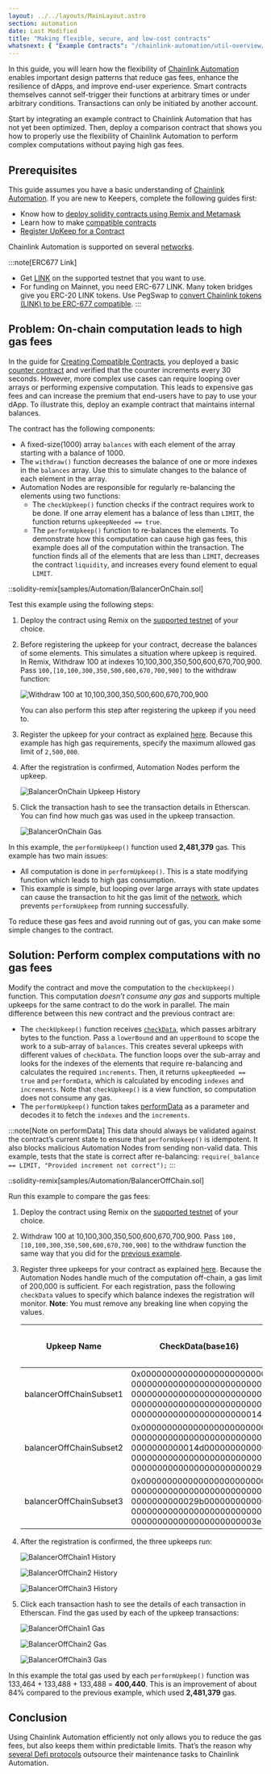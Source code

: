 ```yaml
---
layout: ../../layouts/MainLayout.astro
section: automation
date: Last Modified
title: "Making flexible, secure, and low-cost contracts"
whatsnext: { "Example Contracts": "/chainlink-automation/util-overview/", "FAQs": "/chainlink-automation/faqs/" }
---
```


In this guide, you will learn how the flexibility of [Chainlink Automation](https://chain.link/automation) enables important design patterns that reduce gas fees, enhance the resilience of dApps, and improve end-user experience. Smart contracts themselves cannot self-trigger their functions at arbitrary times or under arbitrary conditions. Transactions can only be initiated by another account.

Start by integrating an example contract to Chainlink Automation that has not yet been optimized. Then, deploy a comparison contract that shows you how to properly use the flexibility of Chainlink Automation to perform complex computations without paying high gas fees.

## Prerequisites

This guide assumes you have a basic understanding of [Chainlink Automation](https://chain.link/keepers). If you are new to Keepers, complete the following guides first:

- Know how to [deploy solidity contracts using Remix and Metamask](/getting-started/deploy-your-first-contract/)
- Learn how to make [compatible contracts](/chainlink-automation/compatible-contracts/)
- [Register UpKeep for a Contract](/chainlink-automation/register-upkeep/)

Chainlink Automation is supported on several [networks](/chainlink-automation/supported-networks).

:::note[ERC677 Link]

- Get [LINK](/resources/link-token-contracts/) on the supported testnet that you want to use.
- For funding on Mainnet, you need ERC-677 LINK. Many token bridges give you ERC-20 LINK tokens. Use PegSwap to [convert Chainlink tokens (LINK) to be ERC-677 compatible](https://pegswap.chain.link/).
  :::

## Problem: On-chain computation leads to high gas fees

In the guide for [Creating Compatible Contracts](/chainlink-automation/compatible-contracts/), you deployed a basic [counter contract](/chainlink-automation/compatible-contracts/#example-contract) and verified that the counter increments every 30 seconds. However, more complex use cases can require looping over arrays or performing expensive computation. This leads to expensive gas fees and can increase the premium that end-users have to pay to use your dApp. To illustrate this, deploy an example contract that maintains internal balances.

The contract has the following components:

- A fixed-size(1000) array `balances` with each element of the array starting with a balance of 1000.
- The `withdraw()` function decreases the balance of one or more indexes in the `balances` array. Use this to simulate changes to the balance of each element in the array.
- Automation Nodes are responsible for regularly re-balancing the elements using two functions:
  - The `checkUpkeep()` function checks if the contract requires work to be done. If one array element has a balance of less than `LIMIT`, the function returns `upkeepNeeded == true`.
  - The `performUpkeep()` function to re-balances the elements. To demonstrate how this computation can cause high gas fees, this example does all of the computation within the transaction. The function finds all of the elements that are less than `LIMIT`, decreases the contract `liquidity`, and increases every found element to equal `LIMIT`.

::solidity-remix[samples/Automation/BalancerOnChain.sol]

Test this example using the following steps:

1. Deploy the contract using Remix on the [supported testnet](/chainlink-automation/supported-networks) of your choice.

1. Before registering the upkeep for your contract, decrease the balances of some elements. This simulates a situation where upkeep is required. In Remix, Withdraw 100 at indexes 10,100,300,350,500,600,670,700,900. Pass `100,[10,100,300,350,500,600,670,700,900]` to the withdraw function:

   ![Withdraw 100 at 10,100,300,350,500,600,670,700,900](/images/contract-devs/automation/balancerOnChain-withdraw.png)

   You can also perform this step after registering the upkeep if you need to.

1. Register the upkeep for your contract as explained [here](/chainlink-automation/register-upkeep/). Because this example has high gas requirements, specify the maximum allowed gas limit of `2,500,000`.

1. After the registration is confirmed, Automation Nodes perform the upkeep.

   ![BalancerOnChain Upkeep History](/images/contract-devs/automation/balancerOnChain-history.png)

1. Click the transaction hash to see the transaction details in Etherscan. You can find how much gas was used in the upkeep transaction.

   ![BalancerOnChain Gas](/images/contract-devs/automation/balancerOnChain-gas.png)

In this example, the `performUpkeep()` function used **2,481,379** gas. This example has two main issues:

- All computation is done in `performUpkeep()`. This is a state modifying function which leads to high gas consumption.
- This example is simple, but looping over large arrays with state updates can cause the transaction to hit the gas limit of the [network](/chainlink-automation/supported-networks), which prevents `performUpkeep` from running successfully.

To reduce these gas fees and avoid running out of gas, you can make some simple changes to the contract.

## Solution: Perform complex computations with no gas fees

Modify the contract and move the computation to the `checkUpkeep()` function. This computation _doesn’t consume any gas_ and supports multiple upkeeps for the same contract to do the work in parallel. The main difference between this new contract and the previous contract are:

- The `checkUpkeep()` function receives [`checkData`](/chainlink-automation/compatible-contracts/#checkdata), which passes arbitrary bytes to the function. Pass a `lowerBound` and an `upperBound` to scope the work to a sub-array of `balances`. This creates several upkeeps with different values of `checkData`. The function loops over the sub-array and looks for the indexes of the elements that require re-balancing and calculates the required `increments`. Then, it returns `upkeepNeeded == true` and `performData`, which is calculated by encoding `indexes` and `increments`. Note that `checkUpkeep()` is a view function, so computation does not consume any gas.
- The `performUpkeep()` function takes [performData](/chainlink-automation/compatible-contracts/#performdata-1) as a parameter and decodes it to fetch the `indexes` and the `increments`.

:::note[Note on performData]
This data should always be validated against the contract’s current state to ensure that `performUpkeep()` is idempotent. It also blocks malicious Automation Nodes from sending non-valid data. This example, tests that the state is correct after re-balancing:
`require(_balance == LIMIT, "Provided increment not correct");`
:::

::solidity-remix[samples/Automation/BalancerOffChain.sol]

Run this example to compare the gas fees:

1. Deploy the contract using Remix on the [supported testnet](/chainlink-automation/supported-networks) of your choice.

1. Withdraw 100 at 10,100,300,350,500,600,670,700,900. Pass `100,[10,100,300,350,500,600,670,700,900]` to the withdraw function the same way that you did for the [previous example](#problem-on-chain-computation-leads-to-high-gas-fees).

1. Register three upkeeps for your contract as explained [here](/chainlink-automation/register-upkeep/). Because the Automation Nodes handle much of the computation off-chain, a gas limit of 200,000 is sufficient. For each registration, pass the following `checkData` values to specify which balance indexes the registration will monitor. **Note**: You must remove any breaking line when copying the values.

   | Upkeep Name             | CheckData(base16)                                                                                                                                      | Remark: calculated using [`abi.encode()`](https://docs.soliditylang.org/en/develop/abi-spec.html#strict-encoding-mode) |
   | ----------------------- | ------------------------------------------------------------------------------------------------------------------------------------------------------ | ---------------------------------------------------------------------------------------------------------------------- |
   | balancerOffChainSubset1 | 0x000000000000000000000000<br/>00000000000000000000000000<br/>00000000000000000000000000<br/>00000000000000000000000000<br/>0000000000000000000000014c | lowerBound: 0<br/>upperBound: 332                                                                                      |
   | balancerOffChainSubset2 | 0x000000000000000000000000<br/>00000000000000000000000000<br/>0000000000014d000000000000<br/>00000000000000000000000000<br/>0000000000000000000000029a | lowerBound: 333<br/>upperBound: 666                                                                                    |
   | balancerOffChainSubset3 | 0x000000000000000000000000<br/>00000000000000000000000000<br/>0000000000029b000000000000<br/>00000000000000000000000000<br/>000000000000000000000003e7 | lowerBound: 667<br/>upperBound: 999                                                                                    |

1. After the registration is confirmed, the three upkeeps run:

   ![BalancerOffChain1 History](/images/contract-devs/automation/balancerOffChain1-history.png "balancerOffChainSubset1")

   ![BalancerOffChain2 History](/images/contract-devs/automation/balancerOffChain2-history.png "balancerOffChainSubset2")

   ![BalancerOffChain3 History](/images/contract-devs/automation/balancerOffChain3-history.png "balancerOffChainSubset3")

1. Click each transaction hash to see the details of each transaction in Etherscan. Find the gas used by each of the upkeep transactions:

   ![BalancerOffChain1 Gas](/images/contract-devs/automation/balancerOffChain1-gas.png "balancerOffChainSubset1")

   ![BalancerOffChain2 Gas](/images/contract-devs/automation/balancerOffChain2-gas.png "balancerOffChainSubset2")

   ![BalancerOffChain3 Gas](/images/contract-devs/automation/balancerOffChain3-gas.png "balancerOffChainSubset3")

In this example the total gas used by each `performUpkeep()` function was 133,464 + 133,488 + 133,488 = **400,440**. This is an improvement of about 84% compared to the previous example, which used **2,481,379** gas.

## Conclusion

Using Chainlink Automation efficiently not only allows you to reduce the gas fees, but also keeps them within predictable limits. That’s the reason why [several Defi protocols](https://chainlinktoday.com/prominent-founders-examine-chainlink-keepers-role-in-defis-evolution/) outsource their maintenance tasks to Chainlink Automation.
